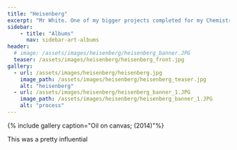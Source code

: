 ```yaml
---
title: "Heisenberg"
excerpt: "Mr White. One of my bigger projects completed for my Chemistry highschool teacher"
sidebar:
    - title: "Albums"
      nav: sidebar-art-albums
header:
  # image: /assets/images/heisenberg/heisenberg_banner.JPG
  teaser: /assets/images/heisenberg/heisenberg_front.jpg
gallery:
  - url: /assets/images/heisenberg/heisenberg.jpg
    image_path: /assets/images/heisenberg/heisenberg_teaser.jpg
    alt: "heisenberg"
  - url: /assets/images/heisenberg/heisenberg_banner_1.JPG
    image_path: /assets/images/heisenberg/heisenberg_banner_1.JPG
    alt: "process"
---
```


{% include gallery caption="Oil on canvas; (2014)"%}


<p align = "justify">This was a pretty influential 
